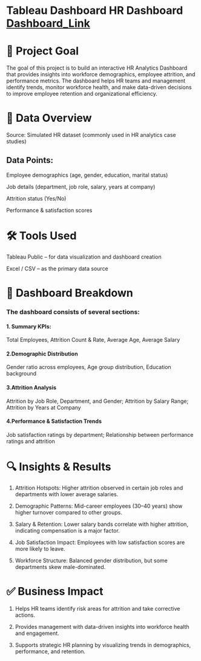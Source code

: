 # Tableau Dashboard HR Dashboard [Dashboard_Link](https://public.tableau.com/views/HR_dashboard_17542503525620/HRSummary?:language=en-GB&:sid=&:redirect=auth&:display_count=n&:origin=viz_share_link)

# 🚀 Project Goal

The goal of this project is to build an interactive HR Analytics Dashboard that provides insights into workforce demographics, employee attrition, and performance metrics. The dashboard helps HR teams and management identify trends, monitor workforce health, and make data-driven decisions to improve employee retention and organizational efficiency.

# 📂 Data Overview

Source: Simulated HR dataset (commonly used in HR analytics case studies)

## Data Points:

Employee demographics (age, gender, education, marital status)

Job details (department, job role, salary, years at company)

Attrition status (Yes/No)

Performance & satisfaction scores

# 🛠️ Tools Used

Tableau Public – for data visualization and dashboard creation

Excel / CSV – as the primary data source


# 📑 Dashboard Breakdown

### The dashboard consists of several sections:

#### 1. Summary KPIs: 

Total Employees,
Attrition Count & Rate,
Average Age,
Average Salary

#### 2.Demographic Distribution
Gender ratio across employees,
Age group distribution,
Education background

#### 3.Attrition Analysis

Attrition by Job Role, Department, and Gender;
Attrition by Salary Range;
Attrition by Years at Company

#### 4.Performance & Satisfaction Trends

Job satisfaction ratings by department;
Relationship between performance ratings and attrition

# 🔍 Insights & Results

1. Attrition Hotspots: Higher attrition observed in certain job roles and departments with lower average salaries.

2. Demographic Patterns: Mid-career employees (30–40 years) show higher turnover compared to other groups.

3. Salary & Retention: Lower salary bands correlate with higher attrition, indicating compensation is a major factor.

4. Job Satisfaction Impact: Employees with low satisfaction scores are more likely to leave.

5. Workforce Structure: Balanced gender distribution, but some departments skew male-dominated.

# ✅ Business Impact

1. Helps HR teams identify risk areas for attrition and take corrective actions.

2. Provides management with data-driven insights into workforce health and engagement.

3. Supports strategic HR planning by visualizing trends in demographics, performance, and retention.
   
